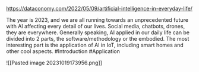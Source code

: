 https://dataconomy.com/2022/05/09/artificial-intelligence-in-everyday-life/

The year is 2023, and we are all running towards an unprecedented future with AI affecting every detail of our lives. Social media, chatbots, drones, they are everywhere.
Generally speaking, AI applied in our daily life can be divided into 2 parts, the software/methodology or the embodied. The most interesting part is the application of AI in IoT, including smart homes and other cool aspects.
#Introduction #Application

![[Pasted image 20231019173956.png]]